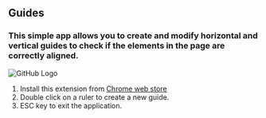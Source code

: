 ## Guides

### This simple app allows you to create and modify horizontal and vertical guides to check if the elements in the page are correctly aligned.

![GitHub Logo](https://lh6.googleusercontent.com/w1Wj1gaOQutfTpqmBjp-2KxtpequkECHTR2GcyaZckZGfUfccnN3OoiJ62ED_8mc-QApHvdgrxo=s640-h400-e365-rw)

1. Install this extension from [Chrome web store](https://chrome.google.com/webstore/detail/guides/hfpokjeoalngkknelljbenaobinichjf?hl=it)
2. Double click on a ruler to create a new guide. 
3. ESC key to exit the application.
